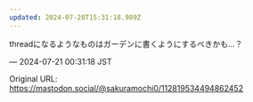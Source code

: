 ```yaml
---
updated: 2024-07-20T15:31:18.989Z
---
```


<p>threadになるようなものはガーデンに書くようにするべきかも…？</p>

&mdash; 2024-07-21 00:31:18 JST

Original URL: https://mastodon.social/@sakuramochi0/112819534494862452
